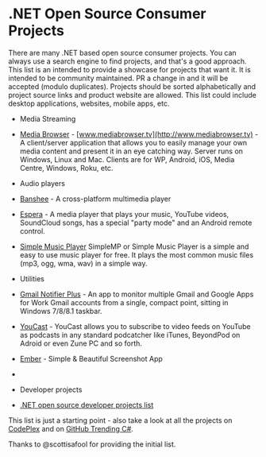# .NET Open Source Consumer Projects

There are many .NET based open source consumer projects. You can always use a search engine to find projects, and that's a good approach. This list is an intended to provide a showcase for projects that want it. It is intended to be community maintained. PR a change in and it will be accepted (modulo duplicates). Projects should be sorted alphabetically and project source links and product website are allowed. This list could include desktop applications, websites, mobile apps, etc.

* Media Streaming
 * [Media Browser](https://github.com/mediabrowser/) - [www.mediabrowser.tv](http://www.mediabrowser.tv) - A client/server application that allows you to easily manage your own media content and present it in an eye catching way. Server runs on Windows, Linux and Mac. Clients are for WP, Android, iOS, Media Centre, Windows, Roku, etc.

* Audio players
 * [Banshee](https://github.com/GNOME/banshee) - A cross-platform multimedia player
 * [Espera](https://github.com/flagbug/Espera) - A media player that plays your music, YouTube videos, SoundCloud songs, has a special "party mode" and an Android remote control.
 * [Simple Music Player](https://github.com/punker76/simple-music-player) SimpleMP or Simple Music Player is a simple and easy to use music player for free. It plays the most common music files (mp3, ogg, wma, wav) in a simple way.
 
* Utilities 
 * [Gmail Notifier Plus](https://github.com/shellscape/Gmail-Notifier-Plus) - An app to monitor multiple Gmail and Google Apps for Work Gmail accounts from a single, compact point, sitting in Windows 7/8/8.1 taskbar.
 * [YouCast](https://github.com/I3arnon/YouCast) - YouCast allows you to subscribe to video feeds on YouTube as podcasts in any standard podcatcher like iTunes, BeyondPod on Adroid or even Zune PC and so forth.
 * [Ember](https://github.com/Embershot/Ember) - Simple & Beautiful Screenshot App
 * 
* Developer projects
 * [.NET open source developer projects list](dotnet-developer-projects.md)
 
 
This list is just a starting point - also take a look at all the projects on [CodePlex](http://www.codeplex.com/) and on [GitHub Trending C#](https://github.com/trending?l=csharp).

Thanks to @scottisafool for providing the initial list.
